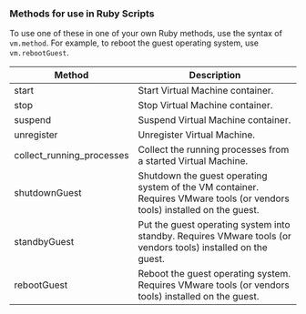 ### Methods for use in Ruby Scripts

To use one of these in one of your own Ruby methods, use the syntax of
`vm.method`. For example, to reboot the guest operating system, use
`vm.rebootGuest`.

| Method                      | Description                                                                                                               |
| --------------------------- | ------------------------------------------------------------------------------------------------------------------------- |
| start                       | Start Virtual Machine container.                                                                                          |
| stop                        | Stop Virtual Machine container.                                                                                           |
| suspend                     | Suspend Virtual Machine container.                                                                                        |
| unregister                  | Unregister Virtual Machine.                                                                                               |
| collect\_running\_processes | Collect the running processes from a started Virtual Machine.                                                             |
| shutdownGuest               | Shutdown the guest operating system of the VM container. Requires VMware tools (or vendors tools) installed on the guest. |
| standbyGuest                | Put the guest operating system into standby. Requires VMware tools (or vendors tools) installed on the guest.             |
| rebootGuest                 | Reboot the guest operating system. Requires VMware tools (or vendors tools) installed on the guest.                       |
